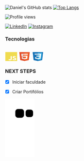 
<div align="left">



![Daniel's GitHub stats](https://github-readme-stats.vercel.app/api?username=Daniel-Oliveira-S&theme=dark&show_icons=true)
[![Top Langs](https://github-readme-stats.vercel.app/api/top-langs/?username=Daniel-Oliveira-S&layout=compact)](https://github.com/Daniel-Oliveira-S/github-readme-stats)
</div>

<p align="left"> <img src="https://komarev.com/ghpvc/?username=Daniel-Oliveira-S&color=yellow" alt="Profile views" /> </p>

[![LinkedIn](https://img.shields.io/badge/LinkedIn-0077B5?style=for-the-badge&logo=linkedin&logoColor=white)](https://www.linkedin.com/in/daniel-de-oliveira-souza-a39b5b220/)
[![Instagram](https://img.shields.io/badge/Instagram-E4405F?style=for-the-badge&logo=instagram&logoColor=white)](https://www.instagram.com/danielsons.jsx/)

  <h3>
  Tecnologias
  </h3>

<div style="display: inline_block"><br>
  <img align="center" alt="JS" height="30" width="40" src="https://raw.githubusercontent.com/devicons/devicon/master/icons/javascript/javascript-plain.svg">
  <img align="center" alt="HTML" height="30" width="40" src="https://raw.githubusercontent.com/devicons/devicon/master/icons/html5/html5-original.svg">
  <img align="center" alt="CSS" height="30" width="40" src="https://raw.githubusercontent.com/devicons/devicon/master/icons/css3/css3-original.svg"
</div>
  
### NEXT STEPS
- [x] Iniciar faculdade
- [x] Criar Portifólios



![Snake Animation](https://github.com/rafaballerini/rafaballerini/blob/output/github-contribution-grid-snake.svg)
